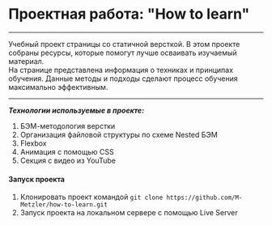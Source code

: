 # Проектная работа: "How to learn"

---
Учебный проект страницы со статичной версткой.
В этом проекте собраны ресурсы, которые помогут лучше осваивать изучаемый материал.  
На странице представлена информация о техниках и принципах обучения.
Данные методы и подходы сделают процесс обучения максимально эффективным.

---

**_Технологии используемые в проекте:_**

1. БЭМ-методология верстки
2. Организация файловой структуры по схеме Nested БЭМ
3. Flexbox
4. Анимация с помощью CSS
5. Секция с видео из YouTube


#### Запуск проекта
1. Клонировать проект командой ``` git clone https://github.com/M-Metzler/how-to-learn.git ```
2. Запуск проекта на локальном сервере с помощью Live Server
